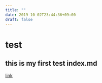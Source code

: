```yaml
---
title: ""
date: 2019-10-02T23:44:36+09:00
draft: false
---
```


# test

## this is my first test index.md

[link](../test.md)